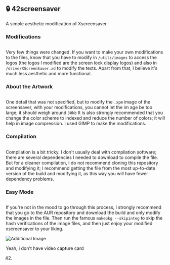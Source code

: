 ## 🔒 42screensaver
 A simple aesthetic modification of Xscreensaver.

### Modifications
<img src="https://user-images.githubusercontent.com/73097560/115834477-dbab4500-a447-11eb-908a-139a6edaec5c.gif" alt="">

  Very few things were changed. If you want to make your own modifications to the files, know that you have to modify in ```/utils/images``` to access the logos (the logos I modified are the screen lock display logos) and also in ```/drive/XScreenSaver.ad``` to modify the texts. Apart from that, I believe it's much less aesthetic and more functional.

### About the Artwork
<img src="https://user-images.githubusercontent.com/73097560/115834477-dbab4500-a447-11eb-908a-139a6edaec5c.gif" alt="">

  One detail that was not specified, but to modify the ```.xpm``` image of the xcreensaver, with your modifications, you cannot let the im
age be too large; it should weigh around ```30kb``` It is also strongly recommended that you change the color scheme to indexed and reduce the number of colors; it will help in image compression. I used GIMP to make the modifications.

### Compilation
<img src="https://user-images.githubusercontent.com/73097560/115834477-dbab4500-a447-11eb-908a-139a6edaec5c.gif" alt="">

  Compilation is a bit tricky. I don't usually deal with compilation software; there are several dependencies I needed to download to compile the file. But for a cleaner compilation, I do not recommend cloning this repository and modifying it; I recommend getting the file from the most up-to-date version of the build and modifying it, as this way you will have fewer dependency problems.

### Easy Mode
<img src="https://user-images.githubusercontent.com/73097560/115834477-dbab4500-a447-11eb-908a-139a6edaec5c.gif" alt="">

  If you're not in the mood to go through this process, I strongly recommend that you go to the AUR repository and download the build and only modify the images in the file. Then run the famous ```makepkg --skipinteg``` to skip the hash verifications of the image files, and then just enjoy your modified xscreensaver to your liking.
  
![Additional Image](https://i.imgur.com/JDLWp3k.jpg)

Yeah, i don't have video capture card

42.
